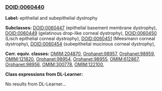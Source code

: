 
### [DOID:0060440](http://purl.obolibrary.org/obo/DOID_0060440)
**Label:** epithelial and subepithelial dystrophy

**Subclasses:** [DOID:0060447](http://purl.obolibrary.org/obo/DOID_0060447) (epithelial basement membrane dystrophy), [DOID:0060449](http://purl.obolibrary.org/obo/DOID_0060449) (gelatinous drop-like corneal dystrophy), [DOID:0060450](http://purl.obolibrary.org/obo/DOID_0060450) (Lisch epithelial corneal dystrophy), [DOID:0060451](http://purl.obolibrary.org/obo/DOID_0060451) (Meesmann corneal dystrophy), [DOID:0060454](http://purl.obolibrary.org/obo/DOID_0060454) (subepithelial mucinous corneal dystrophy), 

**Corr. equiv. classes:** [OMIM:204870](http://purl.obolibrary.org/obo/OMIM_204870), [Orphanet:98957](http://www.orpha.net/ORDO/Orphanet_98957), [Orphanet:98959](http://www.orpha.net/ORDO/Orphanet_98959), [OMIM:121820](http://purl.obolibrary.org/obo/OMIM_121820), [Orphanet:98954](http://www.orpha.net/ORDO/Orphanet_98954), [Orphanet:98955](http://www.orpha.net/ORDO/Orphanet_98955), [OMIM:612867](http://purl.obolibrary.org/obo/OMIM_612867), [Orphanet:98956](http://www.orpha.net/ORDO/Orphanet_98956), [OMIM:300778](http://purl.obolibrary.org/obo/OMIM_300778), [OMIM:122100](http://purl.obolibrary.org/obo/OMIM_122100), 

**Class expressions from DL-Learner:**

No results from DL-Learner...



